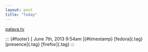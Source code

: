 ```yaml
---
layout: post
title: "Today"
---
```



[palava.tv](%20https://t.umblr.com/redirect?z=https%3A%2F%2Fpalava.tv%2F&t=MmM2ZTA5OTVlMDBiZTMyYmY4ZTg2NjM0ZmM3ODgwZDkxNzBkNjhjOCwzbDVGcmI4Yw%3D%3D&b=t%3Af-JKqRHWTpWK1DKXwqj3Yg&p=https%3A%2F%2Fdummdida.tumblr.com%2Fpost%2F52366862458%2Fpalavatv&m=1)

::: {#footer}
[ June 7th, 2013 9:54am ]{#timestamp} [fedora]{.tag} [presence]{.tag}
[firefox]{.tag}
:::
